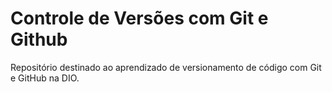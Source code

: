 # Controle de Versões com Git e Github
Repositório destinado ao aprendizado de versionamento de código com Git e GitHub na DIO.
